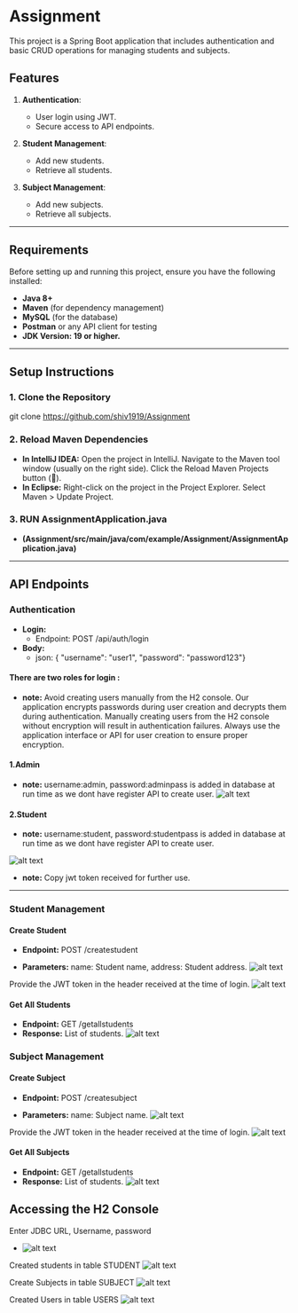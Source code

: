 # Assignment

This project is a Spring Boot application that includes authentication and basic CRUD operations for managing students and subjects.

## Features
1. **Authentication**:
   - User login using JWT.
   - Secure access to API endpoints.

2. **Student Management**:
   - Add new students.
   - Retrieve all students.

3. **Subject Management**:
   - Add new subjects.
   - Retrieve all subjects.

---

## Requirements

Before setting up and running this project, ensure you have the following installed:

- **Java 8+**
- **Maven** (for dependency management)
- **MySQL** (for the database)
- **Postman** or any API client for testing
- **JDK Version: 19 or higher.**

---

## Setup Instructions

### 1. Clone the Repository

git clone https://github.com/shiv1919/Assignment

### 2. Reload Maven Dependencies
- **In IntelliJ IDEA:**
    Open the project in IntelliJ.
    Navigate to the Maven tool window (usually on the right side).
    Click the Reload Maven Projects button (🔄).
- **In Eclipse:**
    Right-click on the project in the Project Explorer.
    Select Maven > Update Project.
    
### 3. RUN  AssignmentApplication.java   
- **(Assignment/src/main/java/com/example/Assignment/AssignmentApplication.java)**

---

## API Endpoints

### Authentication

- **Login:**
    - Endpoint: POST /api/auth/login
- **Body:**
    - json: { "username": "user1", "password": "password123"}
#### There are two roles for login :
- **note:** Avoid creating users manually from the H2 console. Our application encrypts passwords during user creation and decrypts them during authentication. Manually creating users from the H2 console without encryption will result in authentication failures. Always use the application interface or API for user creation to ensure proper encryption.
#### 1.Admin
- **note:** username:admin, password:adminpass is added in database at run time as we dont have register API to create user.
![alt text](Images/AdminLogin.png)

#### 2.Student
- **note:** username:student, password:studentpass is added in database at run time as we dont have register API to create user.

![alt text](Images/StudentLogin.png)
- **note:** Copy jwt token received for further use.

---

### Student Management

#### Create Student

- **Endpoint:** POST /createstudent

- **Parameters:** name: Student name, address: Student address.
![alt text](Images/CreateStudent.png)

Provide the JWT token in the header received at the time of login.
![alt text](<Images/Createstudent (2).png>)

#### Get All Students

- **Endpoint:** GET /getallstudents
- **Response:** List of students.
![alt text](Images/allstudents.png) 

### Subject Management

#### Create Subject

- **Endpoint:** POST /createsubject

- **Parameters:** name: Subject name.
![alt text](Images/CreateSubject.png) 

Provide the JWT token in the header received at the time of login.
![alt text](<Images/Createsubject (2).png>) 

#### Get All Subjects

- **Endpoint:** GET /getallstudents
- **Response:** List of students.
![alt text](Images/allsubjects.png)

## Accessing the H2 Console

Enter JDBC URL, Username, password
- ![alt text](Images/h2-console.png)  

Created students in table STUDENT
![alt text](Images/students.png)

Create Subjects in table SUBJECT
![alt text](Images/subject.png) 
 
Created Users in table USERS
![alt text](Images/users.png)
